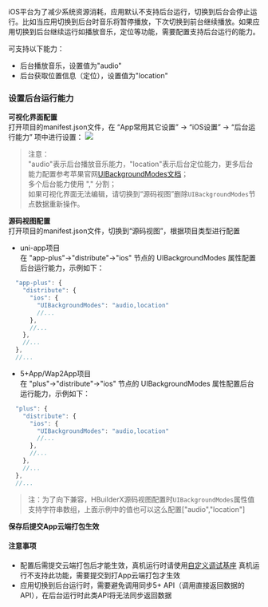 iOS平台为了减少系统资源消耗，应用默认不支持后台运行，切换到后台会停止运行。比如当应用切换到后台时音乐将暂停播放，下次切换到前台继续播放。如果应用切换到后台继续运行如播放音乐，定位等功能，需要配置支持后台运行的能力。

可支持以下能力：
- 后台播放音乐，设置值为"audio"  
- 后台获取位置信息（定位），设置值为"location"  


### 设置后台运行能力  
**可视化界面配置**  
打开项目的manifest.json文件，在 “App常用其它设置” -> “iOS设置” -> “后台运行能力” 项中进行设置：
![](https://native-res.dcloud.net.cn/images/uniapp/others/backgroundmodes-manifest.png)

>注意：  
>"audio"表示后台播放音乐能力，"location"表示后台定位能力，更多后台能力配置参考苹果官网[UIBackgroundModes文档](https://developer.apple.com/documentation/bundleresources/information_property_list/uibackgroundmodes/)；  
>多个后台能力使用 "," 分割；  
>如果可视化界面无法编辑，请切换到“源码视图”删除`UIBackgroundModes`节点数据重新操作。  

**源码视图配置**  
打开项目的manifest.json文件，切换到“源码视图”，根据项目类型进行配置

- uni-app项目  
在 "app-plus"->"distribute"->"ios" 节点的 UIBackgroundModes 属性配置后台运行能力，示例如下：
``` js  
  "app-plus": {
    "distribute": {
      "ios": {
        "UIBackgroundModes": "audio,location"
        //...
      },
      //...
    },
    //...
  },
  //...
```

- 5+App/Wap2App项目  
在 "plus"->"distribute"->"ios" 节点的 UIBackgroundModes 属性配置后台运行能力，示例如下：
``` js  
  "plus": {
    "distribute": {
      "ios": {
        "UIBackgroundModes": "audio,location"
        //...
      },
      //...
    },
    //...
  },
  //...
```

> 注：为了向下兼容，HBuilderX源码视图配置时`UIBackgroundModes`属性值支持字符串数组，上面示例中的值也可以这么配置["audio","location"]

**保存后提交App云端打包生效**




#### 注意事项
- 配置后需提交云端打包后才能生效，真机运行时请使用[自定义调试基座](https://ask.dcloud.net.cn/article/35115)
真机运行不支持此功能，需要提交到打App云端打包才生效  
- 应用切换到后台运行时，需要避免调用同步5+ API（调用直接返回数据的API），在后台运行时此类API将无法同步返回数据

